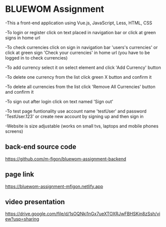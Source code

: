 # BLUEWOM Assignment

-This a front-end application using Vue.js, JavaScript, Less, HTML, CSS

-To login or register click on text placed in navigation bar or click at green signs in home url

-To check currencies click on sign in navigation bar 'users's currencies' or click at green sign 'Check your currencies' in home url (you have to be logged in to check currencies)

-To add currency select it on select element and click 'Add Currency' button

-To delete one currency from the list click green X button and confirm it

-To delete all currencies from the list click 'Remove All Currencies' button and confirm it

-To sign out after login click on text named 'Sign out'

-To test page funtionality use account name 'testUser' and password 'TestUser.123' or create new account by signing up and then sign in

-Website is size adjustable (works on small tvs, laptops and mobile phones screens)

## back-end source code

https://github.com/m-figon/bluewom-assignment-backend

## page link

https://bluewom-assignment-mfigon.netlify.app

## video presentation

https://drive.google.com/file/d/1sOQNki1nGx7ueXTOXRJwFBHSKin8zSsh/view?usp=sharing
